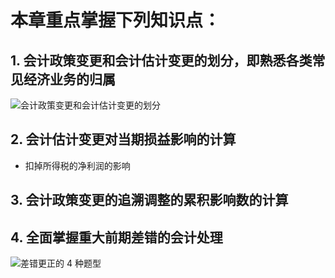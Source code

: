 # 本章重点掌握下列知识点：
## 1. 会计政策变更和会计估计变更的划分，即熟悉各类常见经济业务的归属
![][image-1]

## 2. 会计估计变更对当期损益影响的计算
- 扣掉所得税的净利润的影响

## 3. 会计政策变更的追溯调整的累积影响数的计算


## 4. 全面掌握重大前期差错的会计处理
![][image-2]

[image-1]:	https://ws4.sinaimg.cn/large/006tNc79gy1fqac02y09kj319o0tetiy.jpg "会计政策变更和会计估计变更的划分"
[image-2]:	https://ws4.sinaimg.cn/large/006tNc79gy1fqaa7o5u7jj30io0asq5f.jpg "差错更正的 4 种题型"